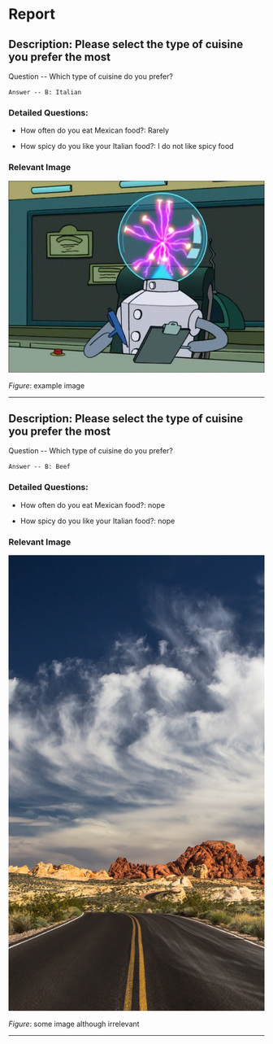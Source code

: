 
# Report


## Description: Please select the type of cuisine you prefer the most

Question -- Which type of cuisine do you prefer?

    Answer -- B: Italian

### Detailed Questions: 
- How often do you eat Mexican food?: Rarely 
 
- How spicy do you like your Italian food?: I do not like spicy food 
 


### Relevant Image

![image](reports/reports_first_report/images/Dr._Perceptron.jpg)

*Figure*: example image

----------------

## Description: Please select the type of cuisine you prefer the most

Question -- Which type of cuisine do you prefer?

    Answer -- B: Beef

### Detailed Questions: 
- How often do you eat Mexican food?: nope 
 
- How spicy do you like your Italian food?: nope 
 


### Relevant Image

![image](reports/reports_first_report/images/151424.jpg)

*Figure*: some image although irrelevant

----------------
